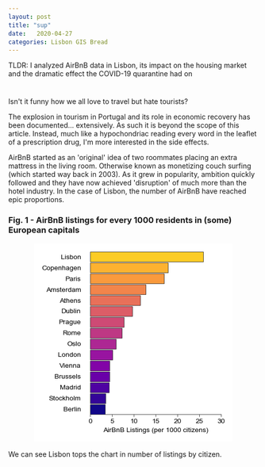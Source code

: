 ```yaml
---
layout: post
title: "sup"
date:   2020-04-27
categories: Lisbon GIS Bread
---
```

TLDR: I analyzed AirBnB data in Lisbon, its impact on the housing market and the dramatic effect the COVID-19 quarantine had on 

<h1 id="posts-label"></h1>

Isn't it funny how we all love to travel but hate tourists? 

The explosion in tourism in Portugal and its role in economic recovery has been documented... extensively. As such it is beyond the scope of this article. Instead, much like a hypochondriac reading every word in the leaflet of a prescription drug, I'm more interested in the side effects. 

AirBnB started as an 'original' idea of two roommates placing an extra mattress in the living room. Otherwise known as monetizing couch surfing (which started way back in 2003). As it grew in popularity, ambition quickly followed and they have now achieved 'disruption' of much more than the hotel industry. In the case of Lisbon, the number of AirBnB have reached epic proportions.

### Fig. 1 - AirBnB listings for every 1000 residents in (some) European capitals

<p align="center">
  <img src="/assets/posts/tourism/listings_by_city.png" />
</p>



We can see Lisbon tops the chart in number of listings by citizen.